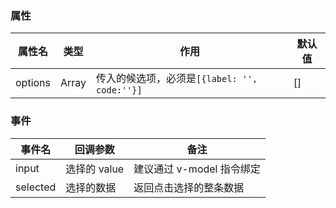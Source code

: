 ### 属性

| 属性名  | 类型  | 作用                                         | 默认值 |
| ------- | ----- | -------------------------------------------- | ------ |
| options | Array | 传入的候选项，必须是`[{label: '', code:''}]` | []     |

### 事件

| 事件名   | 回调参数     | 备注                      |
| -------- | ------------ | ------------------------- |
| input    | 选择的 value | 建议通过 v-model 指令绑定 |
| selected | 选择的数据   | 返回点击选择的整条数据    |

